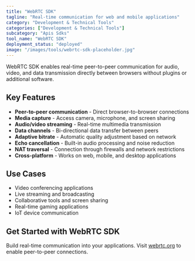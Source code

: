 ```yaml
---
title: "WebRTC SDK"
tagline: "Real-time communication for web and mobile applications"
category: "Development & Technical Tools"
categories: ["Development & Technical Tools"]
subcategory: "Apis Sdks"
tool_name: "WebRTC SDK"
deployment_status: "deployed"
image: "/images/tools/webrtc-sdk-placeholder.jpg"
---
```

WebRTC SDK enables real-time peer-to-peer communication for audio, video, and data transmission directly between browsers without plugins or additional software.

## Key Features

- **Peer-to-peer communication** - Direct browser-to-browser connections
- **Media capture** - Access camera, microphone, and screen sharing
- **Audio/video streaming** - Real-time multimedia transmission
- **Data channels** - Bi-directional data transfer between peers
- **Adaptive bitrate** - Automatic quality adjustment based on network
- **Echo cancellation** - Built-in audio processing and noise reduction
- **NAT traversal** - Connection through firewalls and network restrictions
- **Cross-platform** - Works on web, mobile, and desktop applications

## Use Cases

- Video conferencing applications
- Live streaming and broadcasting
- Collaborative tools and screen sharing
- Real-time gaming applications
- IoT device communication

## Get Started with WebRTC SDK

Build real-time communication into your applications. Visit [webrtc.org](https://webrtc.org) to enable peer-to-peer connections.
